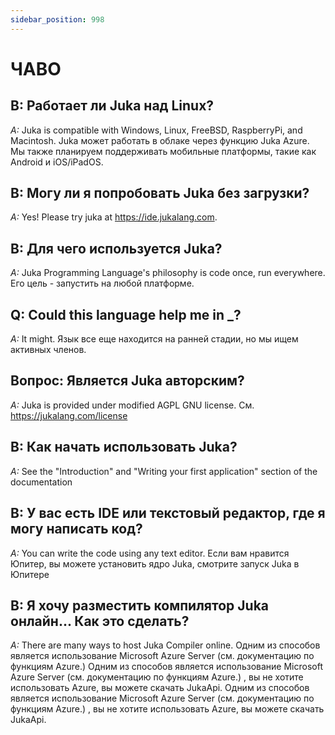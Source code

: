 ```yaml
---
sidebar_position: 998
---
```


# ЧАВО

## В: Работает ли Juka над Linux?

_A:_ Juka is compatible with Windows, Linux, FreeBSD, RaspberryPi, and Macintosh. Juka может работать в облаке через функцию Juka Azure. Мы также планируем поддерживать мобильные платформы, такие как Android и iOS/iPadOS.

## В: Могу ли я попробовать Juka без загрузки?

_A:_ Yes! Please try juka at https://ide.jukalang.com.

## В: Для чего используется Juka?

_A:_ Juka Programming Language's philosophy is code once, run everywhere. Его цель - запустить на любой платформе.

## Q: Could this language help me in \_?

_A:_ It might. Язык все еще находится на ранней стадии, но мы ищем активных членов.

## Вопрос: Является Juka авторским?

_A:_ Juka is provided under modified AGPL GNU license. См. https://jukalang.com/license

## В: Как начать использовать Juka?

_A:_ See the "Introduction" and "Writing your first application" section of the documentation

## В: У вас есть IDE или текстовый редактор, где я могу написать код?

_A:_ You can write the code using any text editor. Если вам нравится Юпитер, вы можете установить ядро Juka, смотрите запуск Juka в Юпитере

## В: Я хочу разместить компилятор Juka онлайн... Как это сделать?

_A:_ There are many ways to host Juka Compiler online. Одним из способов является использование Microsoft Azure Server (см. документацию по функциям Azure.) Одним из способов является использование Microsoft Azure Server (см. документацию по функциям Azure.) , вы не хотите использовать Azure, вы можете скачать JukaApi. Одним из способов является использование Microsoft Azure Server (см. документацию по функциям Azure.) , вы не хотите использовать Azure, вы можете скачать JukaApi.
